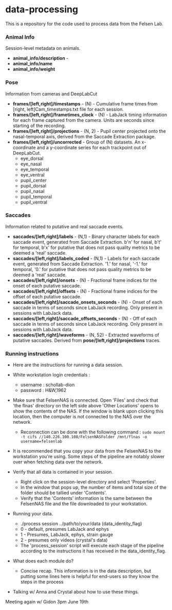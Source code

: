 # data-processing
This is a repository for the code used to process data from the Felsen Lab.


### Animal Info
Session-level metadata on animals. 
- **animal_info/description** - 
- **animal_info/name**
- **animal_info/weight**

### Pose
Information from cameras and DeepLabCut
- **frames/[left,right]/timestamps** - (N) - Cumulative frame times from [right, left]Cam_timestamps.txt file for each session.
- **frames/[left,right]/frametimes_clock** - (N) - LabJack timing information for each frame captured from the camera. Units are seconds since starting of the recording.
- **frames/[left,right]/projections** - (N, 2) - Pupil center projected onto the nasal-temporal axis, derived from the Saccade Extraction package. 
- **frames/[left,right]/uncorrected** - Group of (N) datasets. An x-coordinate and a y-coordinate series for each trackpoint out of DeepLabCut. 
	- eye_dorsal
	- eye_nasal
	- eye_temporal
	- eye_ventral
	- pupil_center
	- pupil_dorsal
	- pupil_nasal
	- pupil_temporal
	- pupil_ventral


### Saccades
Information related to putative and real saccade events.
- **saccades/[left,right]/labels** - (N,1) - Binary character labels for each saccade event, generated from Saccade Extraction. b'n' for nasal, b't' for temporal, b'x' for putative that does not pass quality metrics to be deemed a 'real' saccade.
- **saccades/[left,right]/labels_coded** - (N,1) - Labels for each saccade event, generated from Saccade Extraction. '1.' for nasal, '-1.' for temporal, '0.' for putative that does not pass quality metrics to be deemed a 'real' saccade.
- **saccades/[left,right]/onsets** - (N) - Fractional frame indices for the onset of each putative saccade.
- **saccades/[left,right]/offsets** - (N) - Fractional frame indices for the offset of each putative saccade.
- **saccades/[left,right]/saccade_onsets_seconds** - (N) - Onset of each saccade in terms of seconds since LabJack recording. Only present in sessions with LabJack data.
- **saccades/[left,right]/saccade_offsets_seconds** - (N) - Off of each saccade in terms of seconds since LabJack recording. Only present in sessions with LabJack data.
- **saccades/[left,right]/waveforms** - (N, 52) - Extracted waveforms of putative saccades. Derived from **pose/[left,right]/projections** traces.



### Running instructions
- Here are the instructions for running a data session.
- White workstation login credentials : 
	- username : schollab-dion
	- password : H&W,1962
- Make sure that FelsenNAS is connected. Open 'Files' and check that 'the flnas' directory on the left side above 'Other Locations' opens to show the contents of the NAS. If the window is blank upon clicking this location, then the computer is not connected to the NAS over the network.  
	- Reconnection can be done with the following command : `sudo mount -t cifs //140.226.100.108/FelsenNASFolder /mnt/flnas -o username=felsenlab`
- It is recommended that you copy your data from the FelsenNAS to the workstation you're using. Some steps of the pipeline are notably slower over when fetching data over the network.
- Verify that all data is contained in your session.
	- Right click on the session-level directory and select 'Properties'.
	- In the window that pops up, the number of items and total size of the folder should be tallied under 'Contents'.
	- Verify that the 'Contents' information is the same between the FelsenNAS file and the file downloaded to your workstation.
- Running your data.
	- ./process session ../path/to/your/data (data_identity_flag)
	- 0 - default, presumes LabJack and ephys
	- 1 - Presumes, LabJack, ephys, strain gauge
	- 2 - presumes only videos (crystal's data)
	-  The 'process_session' script will execute each stage of the pipeline according to the instructions it has received in the data_identity_flag. 
- What does each module do?
	- Concise recap. This information is in the data description, but putting some lines here is helpful for end-users so they know the steps in the process


- Talking w/ Anna and Crystal about how to use these things.

 Meeting again w/ Gidon 3pm June 19th
 
